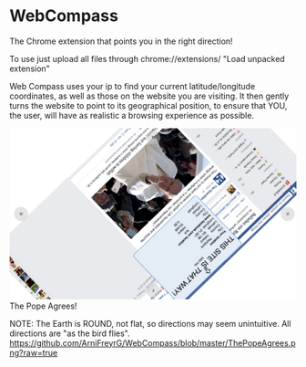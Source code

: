 # WebCompass

The Chrome extension that points you in the right direction!

To use just upload all files through chrome://extensions/ "Load unpacked extension"

Web Compass uses your ip to find your current latitude/longitude coordinates, as well as those on the website you are visiting. It then gently turns the website to point to its geographical position, to ensure that YOU, the user, will have as realistic a browsing experience as possible.

![PopeAgrees](https://github.com/ArniFreyrG/WebCompass/blob/master/ThePopeAgrees.png?raw=true)
The Pope Agrees!

NOTE: The Earth is ROUND, not flat, so directions may seem unintuitive. All directions are "as the bird flies".
https://github.com/ArniFreyrG/WebCompass/blob/master/ThePopeAgrees.png?raw=true